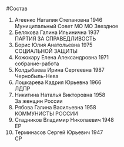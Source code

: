#Состав
1. Агеенко Наталия Степановна 1946   
    Муниципальный Совет МО МО Звездное
2. Белякова Галина Ильинична 1937   
    ПАРТИЯ ЗА СПРАВЕДЛИВОСТЬ
3. Борис Юлия Анатольевна 1975   
    СОЦИАЛЬНОЙ ЗАЩИТЫ
4. Кожокару Елена Александровна 1971   
    собрание-работа
5. Колдыбаева Ирина Сергеевна 1987   
    Чернобыль-Нева
6. Лошкарева Кадрия Юрьевна 1966   
    ЛДПР
7. Никитина Наталья Викторовна 1958   
    За женщин России
8. Рябова Галина Васильевна 1958   
    КОММУНИСТЫ РОССИИ
9. Стадников Владимир Николаевич 1948   
    ЕР
10. Терминасов Сергей Юрьевич 1947   
    СР
